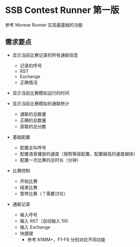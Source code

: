 # SSB Contest Runner 第一版

参考 Morese Runner 实现最基础的功能

## 需求要点

- 显示当前比赛记录的所有通联信息
  - 记录的呼号
  - RST
  - Exchange
  - 正确情况

- 显示当前比赛模拟运行的时间

- 显示当前比赛模拟的通联统计
  - 通联的总数量
  - 正确的总数量
  - 获取的总分数

- 基础配置
  - 配置主叫呼号
  - 配置语音播放的速度（按照等级配置，配置越高的速度越快）
  - 配置一次比赛的总时长（分钟）

- 比赛控制
  - 开始比赛
  - 结束比赛
  - 暂停比赛（？需要讨论）

- 通联记录
  - 输入呼号
  - 输入 RST（自动输入 59）
  - 输入 Exchange
  - 快捷键
    - 参考 N1MM+，F1-F8 分别对应不同功能

